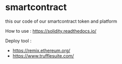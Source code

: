 # smartcontract
this our code of our smartcontract token and platform

How to use : https://solidity.readthedocs.io/

Deploy tool :
- https://remix.ethereum.org/
- https://www.trufflesuite.com/
